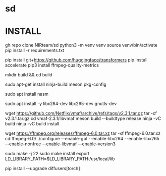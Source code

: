 # sd

# INSTALL
gh repo clone NIRteam/sd
python3 -m venv venv
source venv/bin/activate
pip install -r requirements.txt 

pip install git+https://github.com/huggingface/transformers
pip install accelerate
pip3 install ffmpeg-quality-metrics

<!-- install ffmpeg -->
mkdir build && cd build

<!-- build tools -->
sudo apt-get install ninja-build meson pkg-config

<!-- libvmaf tools -->
sudo apt install nasm

<!-- ffmpeg prerequisites -->
sudo apt install -y libx264-dev libx265-dev gnutls-dev

<!-- INSTALL libvmaf -->
<!-- https://github.com/yash1994/Build-FFmpeg-with-libvmaf -->
<!-- https://github.com/Netflix/vmaf/releases -->
wget https://github.com/Netflix/vmaf/archive/refs/tags/v2.3.1.tar.gz
tar -xf v2.3.1.tar.gz 
cd vmaf-2.3.1/libvmaf
meson build --buildtype release
ninja -vC build
ninja -vC build install

<!-- install ffmpeg with libmvaf -->
wget https://ffmpeg.org/releases/ffmpeg-6.0.tar.xz
tar -xf ffmpeg-6.0.tar.xz 
cd ffmpeg-6.0/
./configure --enable-gpl --enable-libx264 --enable-libx265 --enable-nonfree --enable-libvmaf --enable-version3

sudo make -j 22
sudo make install
export LD_LIBRARY_PATH=$LD_LIBRARY_PATH:/usr/local/lib

<!-- INSTALL sd_inpainting -->
pip install --upgrade diffusers[torch]
